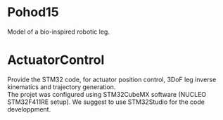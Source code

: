 # Pohod15
Model of a bio-inspired robotic leg.


# ActuatorControl  
Provide the STM32 code, for actuator position control, 3DoF leg inverse kinematics and trajectory generation.  
The projet was configured using STM32CubeMX software (NUCLEO STM32F411RE setup). We suggest to use STM32Studio for the code developpment.  

